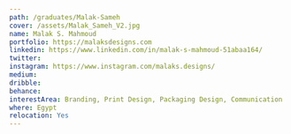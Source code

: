 ```yaml
---
path: /graduates/Malak-Sameh
cover: /assets/Malak_Sameh_V2.jpg
name: Malak S. Mahmoud
portfolio: https://malaksdesigns.com
linkedin: https://www.linkedin.com/in/malak-s-mahmoud-51abaa164/
twitter:
instagram: https://www.instagram.com/malaks.designs/
medium: 
dribble:
behance:
interestArea: Branding, Print Design, Packaging Design, Communication
where: Egypt
relocation: Yes
---
```

